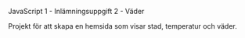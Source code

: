 JavaScript 1 - Inlämningsuppgift 2 - Väder

Projekt för att skapa en hemsida som visar stad, temperatur och väder.